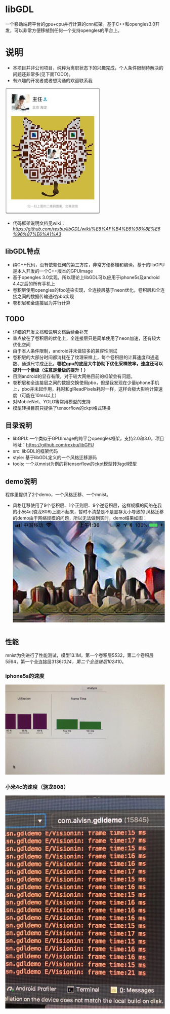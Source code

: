 # libGDL
一个移动端跨平台的gpu+cpu并行计算的cnn框架。基于C++和opengles3.0开发，可以非常方便移植到任何一个支持opengles的平台上。

# 说明
* 本项目并非公司项目，纯粹为离职状态下的兴趣完成，个人条件限制待解决的问题还非常多(见下面TODO)。
* 有兴趣的开发者或者想沟通的欢迎联系我

![微信](./image/wechat.jpeg)
* 代码框架说明文档见wiki：_https://github.com/rexbu/libGDL/wiki/%E8%AF%B4%E6%98%8E%E6%96%87%E6%A1%A3_

## libGDL特点
* 纯C++代码，没有依赖任何的第三方库，非常方便移植和编译。基于的libGPU是本人开发的一个C++版本的GPUImage
* 基于opengles 3.0实现，所以理论上libGDL可以应用于iphone5s及android 4.4之后的所有手机上
* 卷积层使用opengles的fbo渲染实现，全连接层基于neon优化，卷积层和全连接之间的数据传输通过pbo实现
* 卷积层和全连接层为并行计算

## TODO
* 详细的开发文档和说明文档后续会补充
* 重点放在了卷积层的优化上，全连接层只是简单使用了neon加速，还有较大优化空间
* 由于本人条件限制，android并未做较多的兼容性测试
* 卷积层的大部分时间都消耗在了纹理采样上，每个卷积层的计算速度和通道数、通道尺寸成正比。__哪位gpu的底层大牛协助下优化采样效率，速度还可以提升一个量级（注意是量级的提升！）__
* 目测android的显存有限，对于较大网络目前的框架会有问题。
* 卷积层和全连接层之间的数据交换使用pbo，但是我发现在少量iphone手机上，pbo并未起作用，耗时和glReadPixels耗时一样，这样会极大影响计算速度（可能在10ms以上）
* 对MobileNet、YOLO等常用模型的支持
* 模型转换目前只提供了tensorflow的ckpt格式转换

## 目录说明
* libGPU: 一个类似于GPUImage的跨平台opengles框架，支持2.0和3.0，项目地址：https://github.com/rexbu/libGPU
* src: libGDL的框架代码
* style: 基于libGDL定义的一个风格迁移源码
* tools: 一个以mnist为例的将tensorflow的ckpt模型转为gdl模型

## demo说明
程序里提供了2个demo，一个风格迁移、一个mnist。
* 风格迁移使用了9个卷积层、1个正则层、9个逆卷积层，这样规模的网络在我的小米4c(骁龙808)上跑不起来，暂时不清楚是不是显存太小导致的
风格迁移的demo由于网络规模的问题，所以无法做到实时，demo结果如图：
![风格迁移](./image/style.jpeg)

## 性能
mnist为例进行了性能测试，模型13.1M，第一个卷积层5*5*32，第二个卷积层5*5*64，第一个全连接层3136*1024，第二个全连接层1024*10。

### iphone5s的速度
![iphone速度](./image/iphone_speed.jpeg)
### 小米4c的速度（骁龙808）
![iphone速度](./image/android_speed.jpeg)

